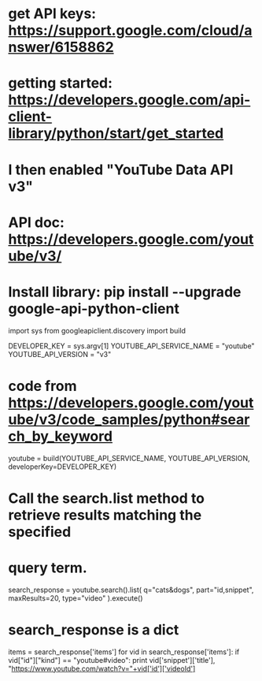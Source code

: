 # get API keys: https://support.google.com/cloud/answer/6158862
# getting started: https://developers.google.com/api-client-library/python/start/get_started
# I then enabled "YouTube Data API v3"
# API doc: https://developers.google.com/youtube/v3/
# Install library: pip install --upgrade google-api-python-client

import sys
from googleapiclient.discovery import build

DEVELOPER_KEY = sys.argv[1]
YOUTUBE_API_SERVICE_NAME = "youtube"
YOUTUBE_API_VERSION = "v3"

# code from https://developers.google.com/youtube/v3/code_samples/python#search_by_keyword
youtube = build(YOUTUBE_API_SERVICE_NAME, YOUTUBE_API_VERSION, developerKey=DEVELOPER_KEY)

# Call the search.list method to retrieve results matching the specified
# query term.
search_response = youtube.search().list(
    q="cats&dogs",
    part="id,snippet",
    maxResults=20,
    type="video"
).execute()

# search_response is a dict
items = search_response['items']
for vid in search_response['items']:
    if vid["id"]["kind"] == "youtube#video":
        print vid['snippet']['title'], "https://www.youtube.com/watch?v="+vid['id']['videoId']
